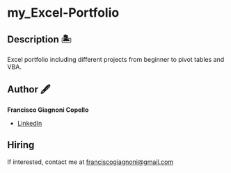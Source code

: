 # my_Excel-Portfolio

## Description 🏝️

Excel portfolio including different projects from beginner to pivot tables and VBA.

## Author 🖋
**Francisco Giagnoni Copello**

* [LinkedIn](https://www.linkedin.com/in/fgcopello/)

## Hiring
If interested, contact me at franciscogiagnoni@gmail.com
